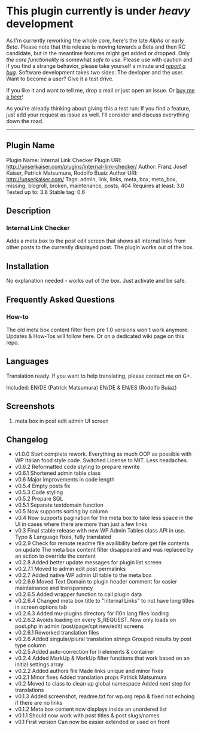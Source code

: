 # This plugin currently is under *heavy* development

As I'm currently reworking the whole core, here's the late *Alpha* or early *Beta*.
Please note that this release is moving towards a Beta and then RC candidate, but in the meantime
features might get added or dropped. Only *the core functionality* is somewhat *safe to use*.
Please use with caution and if you find a strange behavior, please take yourself a minute and *[report a bug](https://github.com/franz-josef-kaiser/Internal-Link-Check/issues/new)*.
Software development takes two sides: The devloper and the user. Want to become a user? Give it a test drive.

If you like it and want to tell me, drop a mail or just open an issue. Or [buy me a beer](http://unserkaiser.com/donate/)!

As you're already thinking about giving this a test run: If you find a feature, just add your request
as issue as well. I'll consider and discuss everything down the road.

---

## Plugin Name
Plugin Name:        Internal Link Checker
Plugin URI:         http://unserkaiser.com/plugins/internal-link-checker/
Author:             Franz Josef Kaiser, Patrick Matsumura, Rodolfo Buaiz
Author URI:         http://unserkaiser.com/
Tags:               admin, link, links, meta, box, meta_box, missing, blogroll, broken, maintenance, posts, 404
Requires at least:  3.0
Tested up to:       3.8
Stable tag:         0.6

## Description

### Internal Link Checker

Adds a meta box to the post edit screen that shows all internal links from other posts to the currently displayed post. The plugin works out of the box.


## Installation

No explanation needed - works out of the box. Just activate and be safe.


## Frequently Asked Questions

### How-to

The old meta box content filter from pre 1.0 versions won't work anymore. Updates & How-Tos will follow here.
Or on a dedicated wiki page on this repo.


## Languages

Translation ready.
If you want to help translating, please contact me on G+.

Included:
EN/DE (Patrick Matsumura)
EN/DE & EN/ES (Rodolfo Buiaz)

## Screenshots

1. meta box in post edit admin UI screen


## Changelog

 * v1.0.0
	Start complete rework.
	Everything as much OOP as possible with WP Italian food style code.
	Switched License to MIT. Less headaches.
 * v0.6.2
	Reformatted code styling to prepare rewrite
 * v0.6.1
	Shortened admin table class
 * v0.6
	Major improvements in code length
 * v0.5.4
	Empty posts fix
 * v0.5.3
	Code styling
 * v0.5.2
	Prepare SQL
 * v0.5.1
	Separate textdomain function
 * v0.5
	Now supports sorting by column
 * v0.4
	Now supports pagination for the meta box to take less space in the UI in cases where there are more than just a few links
 * v0.3
	Final stable release with new WP Admin Tables class API in use. Typo & Language fixes, fully translated
 * v0.2.9
	Check for remote readme file availibility before get file contents on update
	The meta box content filter disappeared and was replaced by an action to override the content
 * v0.2.8
	Added better update messages for plugin list screen
 * v0.2.7.1
	Moved to admin edit post permalinks
 * v0.2.7
	Added native WP admin UI table to the meta box
 * v0.2.6.6
	Moved Text Domain to plugin header comment for easier maintainance and transparency
 * v0.2.6.5
	Added wrapper function to call plugin data
 * v0.2.6.4
	Changed meta box title to "Internal Links" to not have long titles in screen options tab
 * v0.2.6.3
	Added mu-plugins directory for l10n lang files loading
 * v0.2.6.2
	Avoids loading on every $_REQUEST. Now only loads on post.php in admin (post/page/cpt new/edit) screens
 * v0.2.6.1
	Reworked translation files
 * v0.2.6
	Added singular/plural translation strings
	Grouped results by post type column
 * v0.2.5
	Added auto-correction for li elements & container
 * v0.2.4
	Added MarkUp & MarkUp filter functions that work based on an initial settings array
 * v0.2.2
	Added authors file
	Made links unique and minor fixes
 * v0.2.1
	Minor fixes
	Added translation
	props Patrick Matsumura
 * v0.2
	Moved to class to clean up global namespace
	Added next step for translations
 * v0.1.3
	Added screenshot, readme.txt for wp.org repo & fixed not echoing if there are no links
 * v0.1.2
	Meta box content now displays inside an unordered list
 * v0.1.1
	Should now work with post titles & post slugs/names
 * v0.1
	First version
	Can now be easier extended or used on front